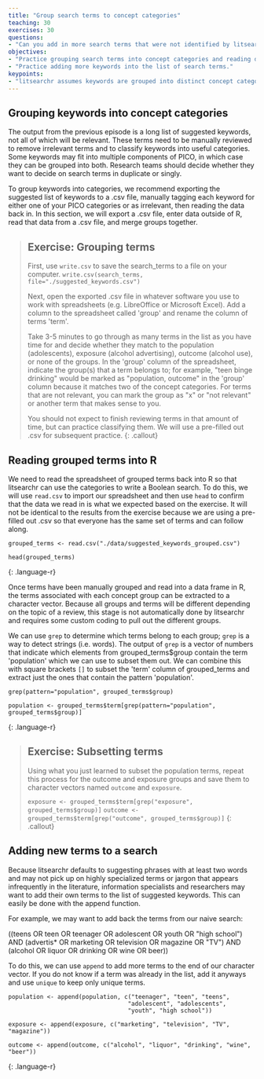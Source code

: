 ```yaml
---
title: "Group search terms to concept categories"
teaching: 30
exercises: 30
questions:
- "Can you add in more search terms that were not identified by litsearchr?"
objectives:
- "Practice grouping search terms into concept categories and reading data."
- "Practice adding more keywords into the list of search terms."
keypoints:
- "litsearchr assumes keywords are grouped into distinct concept categories."
---
```


## Grouping keywords into concept categories

The output from the previous episode is a long list of suggested keywords, not all of which will be relevant. These terms need to be manually reviewed to remove irrelevant terms and to classify keywords into useful categories. Some keywords may fit into multiple components of PICO, in which case they can be grouped into both. Research teams should decide whether they want to decide on search terms in duplicate or singly. 

To group keywords into categories, we recommend exporting the suggested list of keywords to a .csv file, manually tagging each keyword for either one of your PICO categories or as irrelevant, then reading the data back in. In this section, we will export a .csv file, enter data outside of R, read that data from a .csv file, and merge groups together.

> ## Exercise: Grouping terms
> 
> First, use `write.csv` to save the search_terms to a file on your computer. 
> `write.csv(search_terms, file="./suggested_keywords.csv")`
> 
> Next, open the exported .csv file in whatever software you use to work with spreadsheets (e.g. LibreOffice or Microsoft Excel). Add a column to the spreadsheet called 'group' and rename the column of terms 'term'. 
>
> Take 3-5 minutes to go through as many terms in the list as you have time for and decide whether they match to the population (adolescents), exposure (alcohol advertising), outcome (alcohol use), or none of the groups. In the 'group' column of the spreadsheet, indicate the group(s) that a term belongs to; for example, "teen binge drinking" would be marked as "population, outcome" in the 'group' column because it matches two of the concept categories. For terms that are not relevant, you can mark the group as "x" or "not relevant" or another term that makes sense to you.
>
> You should not expect to finish reviewing terms in that amount of time, but can practice classifying them. We will use a pre-filled out .csv for subsequent practice. 
{: .callout}

## Reading grouped terms into R

We need to read the spreadsheet of grouped terms back into R so that litsearchr can use the categories to write a Boolean search. To do this, we will use `read.csv` to import our spreadsheet and then use `head` to confirm that the data we read in is what we expected based on the exercise. It will not be identical to the results from the exercise because we are using a pre-filled out .csv so that everyone has the same set of terms and can follow along.

~~~
grouped_terms <- read.csv("./data/suggested_keywords_grouped.csv")

head(grouped_terms)
~~~
{: .language-r}


Once terms have been manually grouped and read into a data frame in R, the terms associated with each concept group can be extracted to a character vector. Because all groups and terms will be different depending on the topic of a review, this stage is not automatically done by litsearchr and requires some custom coding to pull out the different groups.

We can use `grep` to determine which terms belong to each group; `grep` is a way to detect strings (i.e. words). The output of `grep` is a vector of numbers that indicate which elements from grouped_terms$group contain the term 'population' which we can use to subset them out. We can combine this with square brackets `[]` to subset the 'term' column of grouped_terms and extract just the ones that contain the pattern 'population'.

~~~
grep(pattern="population", grouped_terms$group)

population <- grouped_terms$term[grep(pattern="population", grouped_terms$group)]
~~~
{: .language-r}


> ## Exercise: Subsetting terms
> Using what you just learned to subset the population terms, repeat this process for the outcome and exposure groups and save them to character vectors named `outcome` and `exposure`.
>
> `exposure <- grouped_terms$term[grep("exposure", grouped_terms$group)]`
> `outcome <- grouped_terms$term[grep("outcome", grouped_terms$group)]`
{: .callout}

## Adding new terms to a search

Because litsearchr defaults to suggesting phrases with at least two words and may not pick up on highly specialized terms or jargon that appears infrequently in the literature, information specialists and researchers may want to add their own terms to the list of suggested keywords. This can easily be done with the append function. 

For example, we may want to add back the terms from our naive search:

((teens OR teen OR teenager OR adolescent OR youth OR "high school") AND (advertis* OR marketing OR television OR magazine OR "TV") AND (alcohol OR liquor OR drinking OR wine OR beer))

To do this, we can use `append` to add more terms to the end of our character vector. If you do not know if a term was already in the list, add it anyways and use `unique` to keep only unique terms.


~~~
population <- append(population, c("teenager", "teen", "teens", 
                                  "adolescent", "adolescents", 
                                  "youth", "high school"))

exposure <- append(exposure, c("marketing", "television", "TV", "magazine"))

outcome <- append(outcome, c("alcohol", "liquor", "drinking", "wine", "beer"))

~~~
{: .language-r}
